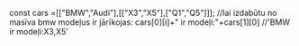 const cars =[["BMW","Audi"],[["X3","X5"],["Q1","Q5"]]];
//lai izdabūtu no masīva bmw modeļus ir jārīkojas:
cars[0][i]+" ir modeļi:"+cars[1][0]
//'BMW ir modeļi:X3,X5'
